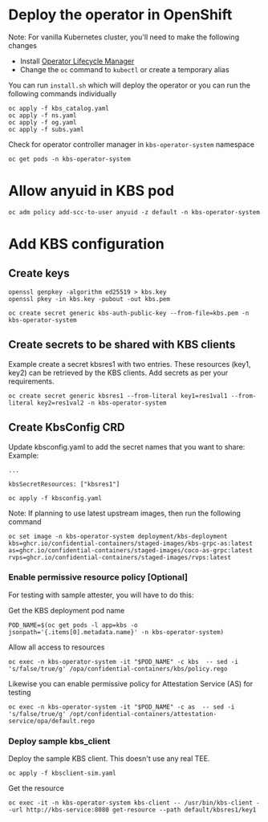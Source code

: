 # Deploy the operator in OpenShift

Note: For vanilla Kubernetes cluster, you'll need to make
the following changes

- Install [Operator Lifecycle Manager](https://operatorhub.io/how-to-install-an-operator)
- Change the `oc` command to `kubectl` or create a temporary alias

You can run `install.sh` which will deploy the operator
or you can run the following commands individually

```
oc apply -f kbs_catalog.yaml
oc apply -f ns.yaml
oc apply -f og.yaml
oc apply -f subs.yaml
```

Check for operator controller manager in `kbs-operator-system` namespace

```
oc get pods -n kbs-operator-system
```

# Allow anyuid in KBS pod

```
oc adm policy add-scc-to-user anyuid -z default -n kbs-operator-system
```

# Add KBS configuration

## Create keys

```
openssl genpkey -algorithm ed25519 > kbs.key
openssl pkey -in kbs.key -pubout -out kbs.pem

oc create secret generic kbs-auth-public-key --from-file=kbs.pem -n kbs-operator-system
```
## Create secrets to be shared with KBS clients

Example create a secret kbsres1 with two entries. These resources (key1, key2) can be retrieved
by the KBS clients. Add secrets as per your requirements.

```
oc create secret generic kbsres1 --from-literal key1=res1val1 --from-literal key2=res1val2 -n kbs-operator-system
```

## Create KbsConfig CRD

Update kbsconfig.yaml to add the secret names that you want to share:
Example:
```
...

kbsSecretResources: ["kbsres1"]
```

```
oc apply -f kbsconfig.yaml
```


Note: If planning to use latest upstream images, then run the following command
```
oc set image -n kbs-operator-system deployment/kbs-deployment kbs=ghcr.io/confidential-containers/staged-images/kbs-grpc-as:latest as=ghcr.io/confidential-containers/staged-images/coco-as-grpc:latest rvps=ghcr.io/confidential-containers/staged-images/rvps:latest
```

### Enable permissive resource policy [Optional]

For testing with sample attester, you will have to do this:

Get the KBS deployment pod name
```
POD_NAME=$(oc get pods -l app=kbs -o jsonpath='{.items[0].metadata.name}' -n kbs-operator-system)
```

Allow all access to resources
```
oc exec -n kbs-operator-system -it "$POD_NAME" -c kbs  -- sed -i 's/false/true/g' /opa/confidential-containers/kbs/policy.rego
```

Likewise you can enable permissive policy for Attestation Service (AS) for testing
```
oc exec -n kbs-operator-system -it "$POD_NAME" -c as  -- sed -i 's/false/true/g' /opt/confidential-containers/attestation-service/opa/default.rego
```

### Deploy sample kbs_client

Deploy the sample KBS client. This doesn't use any real TEE. 

```
oc apply -f kbsclient-sim.yaml

```

Get the resource
```
oc exec -it -n kbs-operator-system kbs-client -- /usr/bin/kbs-client --url http://kbs-service:8080 get-resource --path default/kbsres1/key1
```
